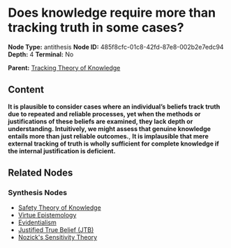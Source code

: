 # Does knowledge require more than tracking truth in some cases?

**Node Type:** antithesis
**Node ID:** 485f8cfc-01c8-42fd-87e8-002b2e7edc94
**Depth:** 4
**Terminal:** No

**Parent:** [Tracking Theory of Knowledge](tracking-theory-of-knowledge-synthesis-c1828046-8761-428b-a766-41b724a26584.md)

## Content

**It is plausible to consider cases where an individual’s beliefs track truth due to repeated and reliable processes, yet when the methods or justifications of these beliefs are examined, they lack depth or understanding. Intuitively, we might assess that genuine knowledge entails more than just reliable outcomes.**, **It is implausible that mere external tracking of truth is wholly sufficient for complete knowledge if the internal justification is deficient.**

## Related Nodes

### Synthesis Nodes

- [Safety Theory of Knowledge](safety-theory-of-knowledge-synthesis-d6e09c23-7c21-4b50-8163-9f19d5618347.md)
- [Virtue Epistemology](virtue-epistemology-synthesis-db2cef0d-2455-4e0f-88bd-585a7a369f83.md)
- [Evidentialism](evidentialism-synthesis-884f8945-408f-4cce-b6d0-452088f6edd5.md)
- [Justified True Belief (JTB)](justified-true-belief-jtb-synthesis-e8497aa7-c0f5-40f9-97cd-a82ca0658dde.md)
- [Nozick's Sensitivity Theory](nozicks-sensitivity-theory-synthesis-0840ce81-8a33-4580-91a4-fa49f2bc253b.md)
